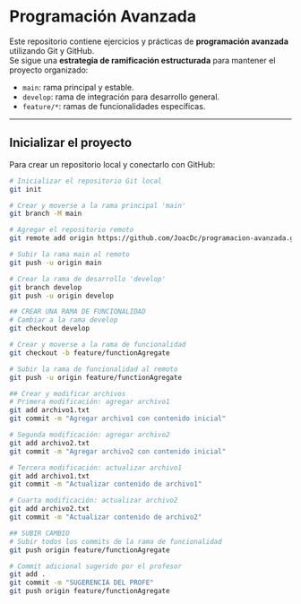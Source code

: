 # Programación Avanzada

Este repositorio contiene ejercicios y prácticas de **programación avanzada** utilizando Git y GitHub.  
Se sigue una **estrategia de ramificación estructurada** para mantener el proyecto organizado:

- `main`: rama principal y estable.
- `develop`: rama de integración para desarrollo general.
- `feature/*`: ramas de funcionalidades específicas.

---

## Inicializar el proyecto

Para crear un repositorio local y conectarlo con GitHub:

```bash
# Inicializar el repositorio Git local
git init

# Crear y moverse a la rama principal 'main'
git branch -M main

# Agregar el repositorio remoto
git remote add origin https://github.com/JoacDc/programacion-avanzada.git

# Subir la rama main al remoto
git push -u origin main

# Crear la rama de desarrollo 'develop'
git branch develop
git push -u origin develop

## CREAR UNA RAMA DE FUNCIONALIDAD
# Cambiar a la rama develop
git checkout develop

# Crear y moverse a la rama de funcionalidad
git checkout -b feature/functionAgregate

# Subir la rama de funcionalidad al remoto
git push -u origin feature/functionAgregate

## Crear y modificar archivos
# Primera modificación: agregar archivo1
git add archivo1.txt
git commit -m "Agregar archivo1 con contenido inicial"

# Segunda modificación: agregar archivo2
git add archivo2.txt
git commit -m "Agregar archivo2 con contenido inicial"

# Tercera modificación: actualizar archivo1
git add archivo1.txt
git commit -m "Actualizar contenido de archivo1"

# Cuarta modificación: actualizar archivo2
git add archivo2.txt
git commit -m "Actualizar contenido de archivo2"

## SUBIR CAMBIO
# Subir todos los commits de la rama de funcionalidad
git push origin feature/functionAgregate

# Commit adicional sugerido por el profesor
git add .
git commit -m "SUGERENCIA DEL PROFE"
git push origin feature/functionAgregate


